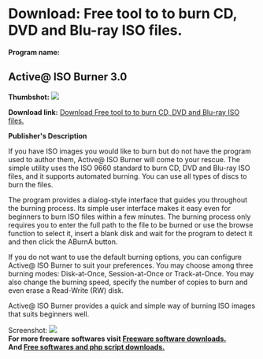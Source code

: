 # Download: Free tool to to burn CD, DVD and Blu-ray ISO files.

**Program name:**

## Active@ ISO Burner 3.0

  
**Thumbshot:** ![](http://www.freewarefiles.com/screenshot/activeisoburner_md.jpg)   
  
**Download link:** [Download Free tool to to burn CD, DVD and Blu-ray ISO files.](http://freesoftwares.boysofts.com/Active-ISO-Burner_program_99391.html)  
  


**Publisher's Description**  
  


If you have ISO images you would like to burn but do not have the program used to author them, Active@ ISO Burner will come to your rescue. The simple utility uses the ISO 9660 standard to burn CD, DVD and Blu-ray ISO files, and it supports automated burning. You can use all types of discs to burn the files. 

The program provides a dialog-style interface that guides you throughout the burning process. Its simple user interface makes it easy even for beginners to burn ISO files within a few minutes. The burning process only requires you to enter the full path to the file to be burned or use the browse function to select it, insert a blank disk and wait for the program to detect it and then click the ABurnA button.

If you do not want to use the default burning options, you can configure Active@ ISO Burner to suit your preferences. You may choose among three burning modes: Disk-at-Once, Session-at-Once or Track-at-Once. You may also change the burning speed, specify the number of copies to burn and even erase a Read-Write (RW) disk.

Active@ ISO Burner provides a quick and simple way of burning ISO images that suits beginners well. 

  
  
Screenshot: ![](http://www.freewarefiles.com/screenshot/activeisoburner.jpg)   
**For more freeware softwares visit [Freeware software downloads.](http://freesoftwares.boysofts.com/)**   
**And [Free softwares and php script downloads.](http://www.boysofts.com/)**
